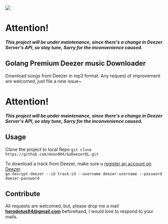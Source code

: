 [![](https://img.shields.io/appveyor/ci/gruntjs/grunt.svg)](https://github.com/moon004/Go-deezer-downloader/branches)

# Attention!
***This project will be under maintenance, since there's a change in Deezer Server's API, so stay tune, Sorry for the inconvenience caused.***

## Golang Premium Deezer music Downloader
Download songs from Deezer in mp3 format. Any request of improvement are welcomed, just file a new issue~

# Attention!
***This project will be under maintenance, since there's a change in Deezer Server's API, so stay tune, Sorry for the inconvenience caused.***

## Usage
Clone the project to local Repo
`git clone https://github.com/moon004/GoDeezerDL.git`

To download a track from Deezer, make sure u [register an account on Deezer](https://www.deezer.com/en/)<br/>
`go-decrypt-deezer --id track-id --username deezer-username --password deezer-password`

## Contribute
All requests are welcomed, but, please drop me a mail **herodotus94@gmail.com** beforehand, I would love to respond to your mails.
